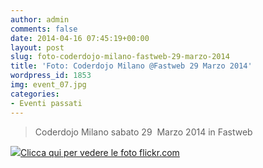 ```yaml
---
author: admin
comments: false
date: 2014-04-16 07:45:19+00:00
layout: post
slug: foto-coderdojo-milano-fastweb-29-marzo-2014
title: 'Foto: Coderdojo Milano @Fastweb 29 Marzo 2014'
wordpress_id: 1853
img: event_07.jpg
categories:
- Eventi passati
---
```


<blockquote>Coderdojo Milano sabato 29  Marzo 2014 in Fastweb</blockquote>




[![](http://coderdojomilano.it/wp-content/uploads/2014/04/fastweb01.jpg)Clicca qui per vedere le foto flickr.com](https://www.flickr.com/photos/98942956@N02/sets/72157643714248215/)
